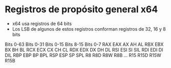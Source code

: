 # Registros de propósito general x64

- x64 usa registros de 64 bits
- Los LSB de algunos de estos registros conforman registros de 32, 16 y 8 bits

Bits 0-63   Bits 0-31   Bits 0-15   Bits 8-15   Bits 0-7
RAX         EAX         AX          AH          AL
RBX         EBX         BX          BH          BL
RCX         ECX         CX          CH          CL
RDX         EDX         DX          DH          DL
RSI         ESI         SI                      SIL
RDI         EDI         DI                      DIL
RBP         EBP         BP                      BPL
RSP         ESP         SP                      SPL
R8          R8D         R8W                     R8B
...
R15         R15D        R15W                    R15B


